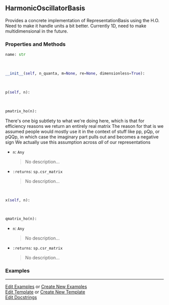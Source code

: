 ## <a id="Psience.BasisReps.HarmonicOscillator.HarmonicOscillatorBasis">HarmonicOscillatorBasis</a>
Provides a concrete implementation of RepresentationBasis using the H.O.
Need to make it handle units a bit better.
Currently 1D, need to make multidimensional in the future.

### Properties and Methods
```python
name: str
```
<a id="Psience.BasisReps.HarmonicOscillator.HarmonicOscillatorBasis.__init__" class="docs-object-method">&nbsp;</a>
```python
__init__(self, n_quanta, m=None, re=None, dimensionless=True): 
```

<a id="Psience.BasisReps.HarmonicOscillator.HarmonicOscillatorBasis.p" class="docs-object-method">&nbsp;</a>
```python
p(self, n): 
```

<a id="Psience.BasisReps.HarmonicOscillator.HarmonicOscillatorBasis.pmatrix_ho" class="docs-object-method">&nbsp;</a>
```python
pmatrix_ho(n): 
```
There's one big subtlety to what we're doing here, which is that
          for efficiency reasons we return an entirely real matrix
        The reason for that is we assumed people would mostly use it in the context
          of stuff like pp, pQp, or pQQp, in which case the imaginary part pulls out
          and becomes a negative sign
        We actually use this assumption across _all_ of our representations
- `n`: `Any`
    >No description...
- `:returns`: `sp.csr_matrix`
    >No description...

<a id="Psience.BasisReps.HarmonicOscillator.HarmonicOscillatorBasis.x" class="docs-object-method">&nbsp;</a>
```python
x(self, n): 
```

<a id="Psience.BasisReps.HarmonicOscillator.HarmonicOscillatorBasis.qmatrix_ho" class="docs-object-method">&nbsp;</a>
```python
qmatrix_ho(n): 
```

- `n`: `Any`
    >No description...
- `:returns`: `sp.csr_matrix`
    >No description...

### Examples


___

[Edit Examples](https://github.com/McCoyGroup/References/edit/gh-pages/Documentation/examples/Psience/BasisReps/HarmonicOscillator/HarmonicOscillatorBasis.md) or 
[Create New Examples](https://github.com/McCoyGroup/References/new/gh-pages/?filename=Documentation/examples/Psience/BasisReps/HarmonicOscillator/HarmonicOscillatorBasis.md) <br/>
[Edit Template](https://github.com/McCoyGroup/References/edit/gh-pages/Documentation/templates/Psience/BasisReps/HarmonicOscillator/HarmonicOscillatorBasis.md) or 
[Create New Template](https://github.com/McCoyGroup/References/new/gh-pages/?filename=Documentation/templates/Psience/BasisReps/HarmonicOscillator/HarmonicOscillatorBasis.md) <br/>
[Edit Docstrings](https://github.com/McCoyGroup/Psience/edit/master/BasisReps/HarmonicOscillator.py?message=Update%20Docs)